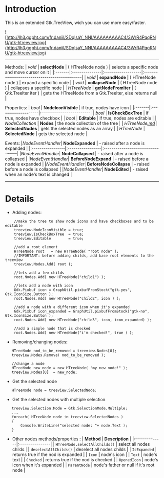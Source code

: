 # Introduction #

This is an extended Gtk.TreeView, wich you can use more easy/faster.

![http://lh3.ggpht.com/fr.daniil/SDqlsaY_NNI/AAAAAAAAAC4/3WrR4PqqRNU/gtk-htreeview.jpg](http://lh3.ggpht.com/fr.daniil/SDqlsaY_NNI/AAAAAAAAAC4/3WrR4PqqRNU/gtk-htreeview.jpg)



---


Methods:
| _void_ | **selectNode** | ( HTreeNode node ) | selects a specific node and move cursor on it |
|:-------|:---------------|:-------------------|:----------------------------------------------|
| _void_ | **expandNode** | ( HTreeNode node ) | expand a specific node                        |
| _void_ | **collapseNode** | ( HTreeNode node ) | collapses a specific node                     |
| _HTreeNode_ | **getNodeFromIter** | ( Gtk.TreeIter iter ) | gets the HTreeNode from a Gtk.TreeIter, else returns null |


Properties:
| _bool_ | **NodeIconVisible** | if true, nodes have icon |
|:-------|:--------------------|:-------------------------|
| _bool_ | **IsCheckBoxTree**  | if true, nodes have checkbox |
| _bool_ | **Editable**        | if true, nodes are editable |
| _NodeCollection_ | **Nodes**           | the node collection of the tree |
| _HTreeNode[.md](.md)_ | **SelectedNodes**   | gets the selected nodes as an array |
| _HTreeNode_ | **SelectedNode**    | gets the selected node   |


Events:
|_NodeEventHandler_| **NodeExpanded** | - raised after a node is expanded |
|:-----------------|:-----------------|:----------------------------------|
|_NodeEventHandler_| **NodeCollapsed** | - raised after a node is collapsed |
|_NodeEventHandler_| **BeforeNodeExpand** | - raised before a node is expanded |
|_NodeEventHandler_| **BeforeNodeCollapse** | - raised before a node is collapsed |
|_NodeEventHandler_| **NodeEdited**   | - raised when an node's text is changed |

---





# Details #
  * Adding nodes:
```
    //make the tree to show node icons and have checkboxes and to be editable
    treeview.NodeIconVisible = true;
    treeview.IsCheckBoxTree  = true;
    treeview.Editable        = true;

    //add a root element
    HTreeNode root   = new HTreeNode( "root node" );
    //IMPORTANT: before adding childs, add base root elements to the treeview
    treeview.Nodes.Add( root );

    //lets add a few childs
    root.Nodes.Add( new HTreeNode("child1") );

    //lets add a node with icon
    Gdk.Pixbuf icon = GraphUtil.pixbufFromStock("gtk-yes", Gtk.IconSize.Button );
    root.Nodes.Add( new HTreeNode("child2", icon ) );

    //add a node with a different icon when it's expanded
    Gdk.Pixbuf icon_expanded = GraphUtil.pixbufFromStock("gtk-no", Gtk.IconSize.Button );
    root.Nodes.Add( new HTreeNode("child3", icon, icon_expanded) );

    //add a simple node that is checked
    root.Nodes.Add( new HTreeNode("i'm checked!", true ) );
```

  * Removing/changing nodes:
```
   HTreeNode nod_to_be_removed = treeview.Nodes[0];
   treeview.Nodes.Remove( nod_to_be_removed );

   //change a node
   HTreeNode new_node = new HTreeNode( "my new node!" );
   treeview.Nodes[0]  = new_node;
```

  * Get the selected node
```
   HTreeNode node = treeview.SelectedNode;
```

  * Get the selected nodes with multiple selection
```
   treeview.Selection.Mode = Gtk.SelectionMode.Multiple;
   ...
   foreach( HTreeNode node in treeview.SelectedNodes )
   {
       Console.WriteLine("selected node: "+ node.Text );
   }
```

  * Other nodes methods/properties :
| **Method**    | **Description** |
|:--------------|:----------------|
| `HTreeNode.selectAllChilds()` | select all nodes childs   |
| `deselectAllChilds()`         | deselect all nodes childs |
| `IsExpanded`                  | returns true if the nod is expanded |
| `Icon`                        | node's icon               |
| `Text`                        | node's text               |
| `Checked`                     | returns true if the nod is checked |
| `OpenedIcon`                  | node's icon when it's expanded     |
| `ParentNode`                  | node's father or null if it's root node |